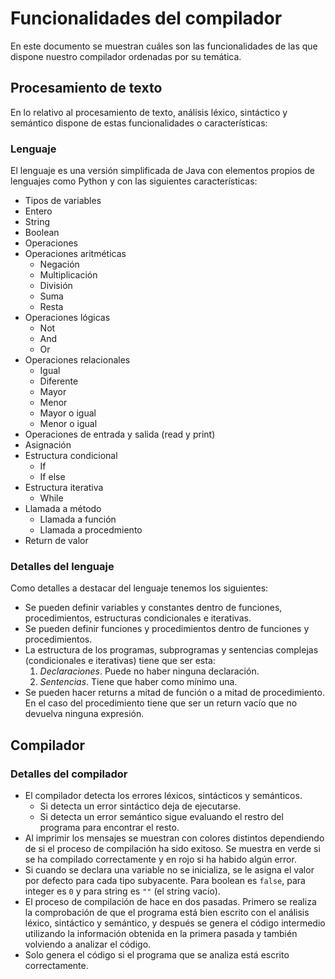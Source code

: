 # Funcionalidades del compilador

En este documento se muestran cuáles son las funcionalidades de las que dispone nuestro compilador ordenadas por su temática.

## Procesamiento de texto

En lo relativo al procesamiento de texto, análisis léxico, sintáctico y semántico dispone de estas funcionalidades o características:

### Lenguaje

El lenguaje es una versión simplificada de Java con elementos propios de lenguajes como Python y con las siguientes características:
- Tipos de variables
- Entero
- String
- Boolean
- Operaciones
- Operaciones aritméticas
    - Negación
    - Multiplicación
    - División
    - Suma
    - Resta
- Operaciones lógicas
    - Not
    - And
    - Or
- Operaciones relacionales
    - Igual
    - Diferente
    - Mayor
    - Menor
    - Mayor o igual
    - Menor o igual
- Operaciones de entrada y salida (read y print)
- Asignación
- Estructura condicional
    - If
    - If else
- Estructura iterativa
    - While
- Llamada a método
    - Llamada a función
    - Llamada a procedmiento
- Return de valor

### Detalles del lenguaje

Como detalles a destacar del lenguaje tenemos los siguientes:

- Se pueden definir variables y constantes dentro de funciones, procedimientos, estructuras condicionales e iterativas.
- Se pueden definir funciones y procedimientos dentro de funciones y procedimientos.
- La estructura de los programas, subprogramas y sentencias complejas (condicionales e iterativas) tiene que ser esta:
  1. *Declaraciones*. Puede no haber ninguna declaración.
  2. *Sentencias*. Tiene que haber como mínimo una.
- Se pueden hacer returns a mitad de función o a mitad de procedimiento. En el caso del procedimiento tiene que ser un return vacío que no devuelva ninguna expresión.

## Compilador

### Detalles del compilador

- El compilador detecta los errores léxicos, sintácticos y semánticos. 
  - Si detecta un error sintáctico deja de ejecutarse.
  - Si detecta un error semántico sigue evaluando el restro del programa para encontrar el resto.
- Al imprimir los mensajes se muestran con colores distintos dependiendo de si el proceso de compilación ha sido exitoso. Se muestra en verde si se ha compilado correctamente y en rojo si ha habido algún error.
- Si cuando se declara una variable no se inicializa, se le asigna el valor por defecto para cada tipo subyacente. Para boolean es `false`, para integer es `0` y para string es `""` (el string vacío).
- El proceso de compilación de hace en dos pasadas. Primero se realiza la comprobación de que el programa está bien escrito con el análisis léxico, sintáctico y semántico, y después se genera el código intermedio utilizando la información obtenida en la primera pasada y también volviendo a analizar el código.
- Solo genera el código si el programa que se analiza está escrito correctamente.
